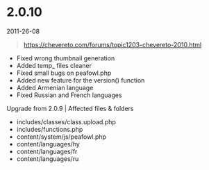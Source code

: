# 2.0.10

2011-26-08

> https://chevereto.com/forums/topic1203-chevereto-2010.html

- Fixed wrong thumbnail generation
- Added temp_ files cleaner
- Fixed small bugs on peafowl.php
- Added new feature for the version() function
- Added Armenian language
- Fixed Russian and French languages

Upgrade from 2.0.9 | Affected files & folders
- includes/classes/class.upload.php
- includes/functions.php
- content/system/js/peafowl.php
- content/languages/hy
- content/languages/fr
- content/languages/ru